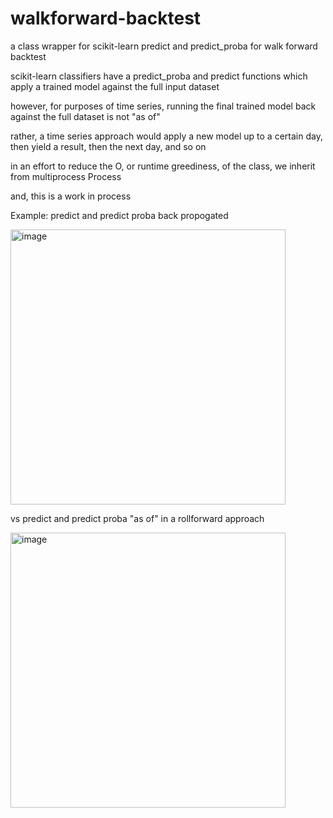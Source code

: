 # walkforward-backtest
a class wrapper for scikit-learn predict and predict_proba for walk forward backtest

scikit-learn classifiers have a predict_proba and predict functions which apply a trained model against the full input dataset

however, for purposes of time series, running the final trained model back against the full dataset is not "as of"

rather, a time series approach would apply a new model up to a certain day, then yield a result, then the next day, and so on

in an effort to reduce the O, or runtime greediness, of the class, we inherit from multiprocess Process

and, this is a work in process

Example:
predict and predict proba back propogated

<img width="440" alt="image" src="https://github.com/user-attachments/assets/3532fbbd-8b29-4206-abcb-797c82d39ba4">

vs predict and predict proba "as of" in a rollforward approach

<img width="440" alt="image" src="https://github.com/user-attachments/assets/a8945f58-5e4e-4abd-8a75-cfeb7a0fc1e7">

